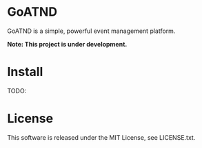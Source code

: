 # GoATND
GoATND is a simple, powerful event management platform.




**Note: This project is under development.**

# Install
TODO:


# License
This software is released under the MIT License, see LICENSE.txt.
